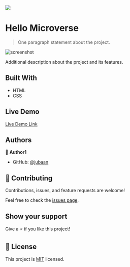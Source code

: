 ![](https://img.shields.io/badge/Microverse-blueviolet)

# Hello Microverse

> One paragraph statement about the project.

![screenshot](./app_screenshot.png)

Additional description about the project and its features.

## Built With

- HTML
- CSS

## Live Demo

[Live Demo Link](https://rawcdn.githack.com/jubaan/M2.0-HelloMicroverse/ca497233de727e3d8bfdc79ecd0cec3934289512/index.html)

## Authors

👤 **Author1**

- GitHub: [@jubaan](https://github.com/jubaan)

## 🤝 Contributing

Contributions, issues, and feature requests are welcome!

Feel free to check the [issues page](../../issues/).

## Show your support

Give a ⭐️ if you like this project!

## 📝 License

This project is [MIT](./MIT.md) licensed.
